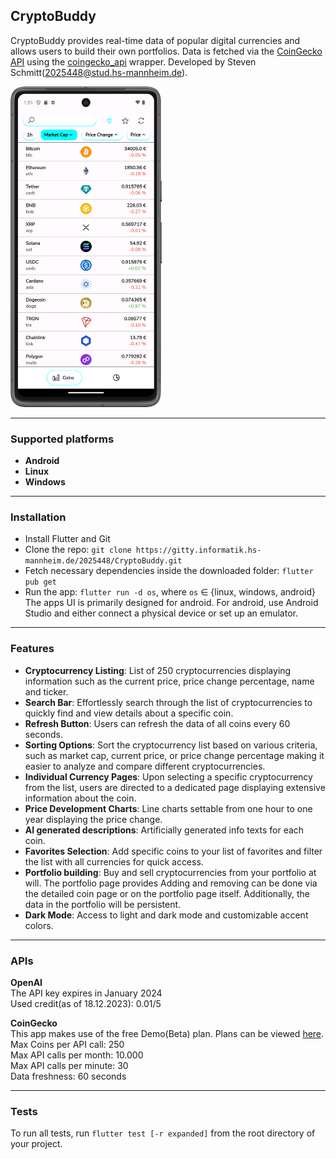 ## CryptoBuddy

CryptoBuddy provides real-time data of popular digital currencies
and allows users to build their own portfolios.
Data is fetched via the [CoinGecko API](https://www.coingecko.com/en/api) 
using the [coingecko_api](https://pub.dev/packages/coingecko_api) wrapper. Developed by Steven Schmitt(2025448@stud.hs-mannheim.de).

<img src="./img/Screenshot_20231120_135214.png" alt="demo picture" width="242" />

---

### Supported platforms

- **Android**
- **Linux**
- **Windows**

---

### Installation

- Install Flutter and Git
- Clone the repo: ```git clone https://gitty.informatik.hs-mannheim.de/2025448/CryptoBuddy.git```
- Fetch necessary dependencies inside the downloaded folder: ```flutter pub get```
- Run the app: ```flutter run -d os```, where ```os``` &isin; {linux, windows, android}\
The apps UI is primarily designed for android. For android, use Android Studio and either connect a physical device or
set up an emulator.

---

### Features

- **Cryptocurrency Listing**: List of 250 cryptocurrencies displaying information such as
    the current price, price change percentage, name and ticker.
- **Search Bar**: Effortlessly search through the list of cryptocurrencies 
    to quickly find and view details about a specific coin.
- **Refresh Button**: Users can refresh the data of all coins every 60 seconds.
- **Sorting Options**: Sort the cryptocurrency list based on various criteria, such as market cap,
    current price, or price change percentage making it easier to analyze and compare different cryptocurrencies.
- **Individual Currency Pages**: Upon selecting a specific cryptocurrency from the list, users
    are directed to a dedicated page displaying extensive information about the coin.
- **Price Development Charts**: Line charts settable from one hour to one year displaying the price change.
- **AI generated descriptions**: Artificially generated info texts for each coin.
- **Favorites Selection**: Add specific coins to your list of favorites and
  filter the list with all currencies for quick access.
- **Portfolio building**: Buy and sell cryptocurrencies from your portfolio at will. The portfolio page provides 
Adding and removing can be done via the detailed coin page or on the portfolio page itself.
Additionally, the data in the portfolio will be persistent.
- **Dark Mode**: Access to light and dark mode and customizable accent colors.
---

### APIs

**OpenAI**\
The API key expires in January 2024\
Used credit(as of 18.12.2023): $0.01/$5

**CoinGecko**\
This app makes use of the free Demo(Beta) plan. Plans can be viewed [here](https://www.coingecko.com/en/api/pricing). <br>
Max Coins per API call: 250\
Max API calls per month: 10.000\
Max API calls per minute: 30\
Data freshness: 60 seconds

---

### Tests

To run all tests, run `flutter test [-r expanded]` from the root directory of your project.